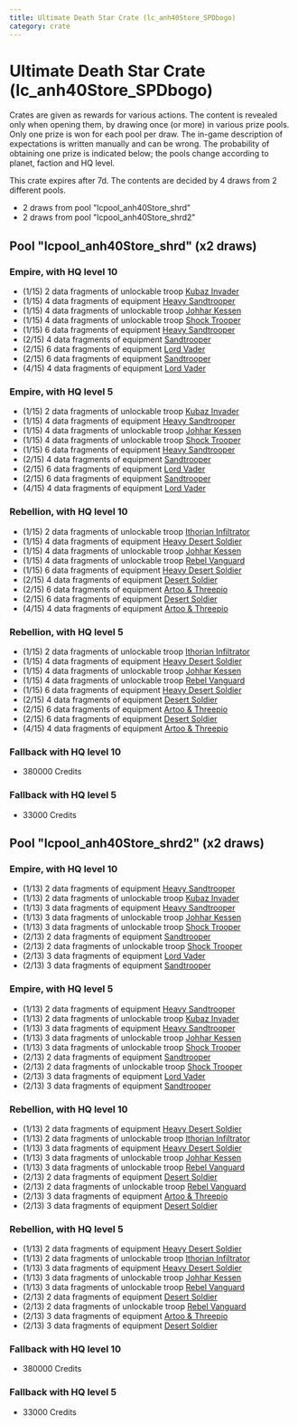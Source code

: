 ```yaml
---
title: Ultimate Death Star Crate (lc_anh40Store_SPDbogo)
category: crate
---
```


# Ultimate Death Star Crate (lc_anh40Store_SPDbogo)

Crates are given as rewards for various actions. The content is revealed only when opening them, by drawing once (or more) in various prize pools. Only one prize is won for each pool per draw. The in-game description of expectations is written manually and can be wrong. The probability of obtaining one prize is indicated below; the pools change according to planet, faction and HQ level.

This crate expires after 7d. The contents are decided by 4 draws from 2 different pools.
  * 2 draws from pool "lcpool_anh40Store_shrd"
  * 2 draws from pool "lcpool_anh40Store_shrd2"

## Pool "lcpool_anh40Store_shrd" (x2 draws)

### Empire, with HQ level 10

  * (1/15) 2 data fragments of unlockable troop [Kubaz Invader](KubazInvader)
  * (1/15) 4 data fragments of equipment [Heavy Sandtrooper](eqpEmpireHeavySandtrooper)
  * (1/15) 4 data fragments of unlockable troop [Johhar Kessen](EmpireJohhar)
  * (1/15) 4 data fragments of unlockable troop [Shock Trooper](Shock)
  * (1/15) 6 data fragments of equipment [Heavy Sandtrooper](eqpEmpireHeavySandtrooper)
  * (2/15) 4 data fragments of equipment [Sandtrooper](eqpEmpireSandtrooper)
  * (2/15) 6 data fragments of equipment [Lord Vader](eqpEmpireLordVader)
  * (2/15) 6 data fragments of equipment [Sandtrooper](eqpEmpireSandtrooper)
  * (4/15) 4 data fragments of equipment [Lord Vader](eqpEmpireLordVader)

### Empire, with HQ level 5

  * (1/15) 2 data fragments of unlockable troop [Kubaz Invader](KubazInvader)
  * (1/15) 4 data fragments of equipment [Heavy Sandtrooper](eqpEmpireHeavySandtrooper)
  * (1/15) 4 data fragments of unlockable troop [Johhar Kessen](EmpireJohhar)
  * (1/15) 4 data fragments of unlockable troop [Shock Trooper](Shock)
  * (1/15) 6 data fragments of equipment [Heavy Sandtrooper](eqpEmpireHeavySandtrooper)
  * (2/15) 4 data fragments of equipment [Sandtrooper](eqpEmpireSandtrooper)
  * (2/15) 6 data fragments of equipment [Lord Vader](eqpEmpireLordVader)
  * (2/15) 6 data fragments of equipment [Sandtrooper](eqpEmpireSandtrooper)
  * (4/15) 4 data fragments of equipment [Lord Vader](eqpEmpireLordVader)

### Rebellion, with HQ level 10

  * (1/15) 2 data fragments of unlockable troop [Ithorian Infiltrator](IthorianInfiltrator)
  * (1/15) 4 data fragments of equipment [Heavy Desert Soldier](eqpRebelHeavySandSoldier)
  * (1/15) 4 data fragments of unlockable troop [Johhar Kessen](RebelJohhar)
  * (1/15) 4 data fragments of unlockable troop [Rebel Vanguard](Vanguard)
  * (1/15) 6 data fragments of equipment [Heavy Desert Soldier](eqpRebelHeavySandSoldier)
  * (2/15) 4 data fragments of equipment [Desert Soldier](eqpRebelSandSoldier)
  * (2/15) 6 data fragments of equipment [Artoo & Threepio](eqpRebelArtoo)
  * (2/15) 6 data fragments of equipment [Desert Soldier](eqpRebelSandSoldier)
  * (4/15) 4 data fragments of equipment [Artoo & Threepio](eqpRebelArtoo)

### Rebellion, with HQ level 5

  * (1/15) 2 data fragments of unlockable troop [Ithorian Infiltrator](IthorianInfiltrator)
  * (1/15) 4 data fragments of equipment [Heavy Desert Soldier](eqpRebelHeavySandSoldier)
  * (1/15) 4 data fragments of unlockable troop [Johhar Kessen](RebelJohhar)
  * (1/15) 4 data fragments of unlockable troop [Rebel Vanguard](Vanguard)
  * (1/15) 6 data fragments of equipment [Heavy Desert Soldier](eqpRebelHeavySandSoldier)
  * (2/15) 4 data fragments of equipment [Desert Soldier](eqpRebelSandSoldier)
  * (2/15) 6 data fragments of equipment [Artoo & Threepio](eqpRebelArtoo)
  * (2/15) 6 data fragments of equipment [Desert Soldier](eqpRebelSandSoldier)
  * (4/15) 4 data fragments of equipment [Artoo & Threepio](eqpRebelArtoo)

### Fallback with HQ level 10

  * 380000 Credits

### Fallback with HQ level 5

  * 33000 Credits

## Pool "lcpool_anh40Store_shrd2" (x2 draws)

### Empire, with HQ level 10

  * (1/13) 2 data fragments of equipment [Heavy Sandtrooper](eqpEmpireHeavySandtrooper)
  * (1/13) 2 data fragments of unlockable troop [Kubaz Invader](KubazInvader)
  * (1/13) 3 data fragments of equipment [Heavy Sandtrooper](eqpEmpireHeavySandtrooper)
  * (1/13) 3 data fragments of unlockable troop [Johhar Kessen](EmpireJohhar)
  * (1/13) 3 data fragments of unlockable troop [Shock Trooper](Shock)
  * (2/13) 2 data fragments of equipment [Sandtrooper](eqpEmpireSandtrooper)
  * (2/13) 2 data fragments of unlockable troop [Shock Trooper](Shock)
  * (2/13) 3 data fragments of equipment [Lord Vader](eqpEmpireLordVader)
  * (2/13) 3 data fragments of equipment [Sandtrooper](eqpEmpireSandtrooper)

### Empire, with HQ level 5

  * (1/13) 2 data fragments of equipment [Heavy Sandtrooper](eqpEmpireHeavySandtrooper)
  * (1/13) 2 data fragments of unlockable troop [Kubaz Invader](KubazInvader)
  * (1/13) 3 data fragments of equipment [Heavy Sandtrooper](eqpEmpireHeavySandtrooper)
  * (1/13) 3 data fragments of unlockable troop [Johhar Kessen](EmpireJohhar)
  * (1/13) 3 data fragments of unlockable troop [Shock Trooper](Shock)
  * (2/13) 2 data fragments of equipment [Sandtrooper](eqpEmpireSandtrooper)
  * (2/13) 2 data fragments of unlockable troop [Shock Trooper](Shock)
  * (2/13) 3 data fragments of equipment [Lord Vader](eqpEmpireLordVader)
  * (2/13) 3 data fragments of equipment [Sandtrooper](eqpEmpireSandtrooper)

### Rebellion, with HQ level 10

  * (1/13) 2 data fragments of equipment [Heavy Desert Soldier](eqpRebelHeavySandSoldier)
  * (1/13) 2 data fragments of unlockable troop [Ithorian Infiltrator](IthorianInfiltrator)
  * (1/13) 3 data fragments of equipment [Heavy Desert Soldier](eqpRebelHeavySandSoldier)
  * (1/13) 3 data fragments of unlockable troop [Johhar Kessen](RebelJohhar)
  * (1/13) 3 data fragments of unlockable troop [Rebel Vanguard](Vanguard)
  * (2/13) 2 data fragments of equipment [Desert Soldier](eqpRebelSandSoldier)
  * (2/13) 2 data fragments of unlockable troop [Rebel Vanguard](Vanguard)
  * (2/13) 3 data fragments of equipment [Artoo & Threepio](eqpRebelArtoo)
  * (2/13) 3 data fragments of equipment [Desert Soldier](eqpRebelSandSoldier)

### Rebellion, with HQ level 5

  * (1/13) 2 data fragments of equipment [Heavy Desert Soldier](eqpRebelHeavySandSoldier)
  * (1/13) 2 data fragments of unlockable troop [Ithorian Infiltrator](IthorianInfiltrator)
  * (1/13) 3 data fragments of equipment [Heavy Desert Soldier](eqpRebelHeavySandSoldier)
  * (1/13) 3 data fragments of unlockable troop [Johhar Kessen](RebelJohhar)
  * (1/13) 3 data fragments of unlockable troop [Rebel Vanguard](Vanguard)
  * (2/13) 2 data fragments of equipment [Desert Soldier](eqpRebelSandSoldier)
  * (2/13) 2 data fragments of unlockable troop [Rebel Vanguard](Vanguard)
  * (2/13) 3 data fragments of equipment [Artoo & Threepio](eqpRebelArtoo)
  * (2/13) 3 data fragments of equipment [Desert Soldier](eqpRebelSandSoldier)

### Fallback with HQ level 10

  * 380000 Credits

### Fallback with HQ level 5

  * 33000 Credits